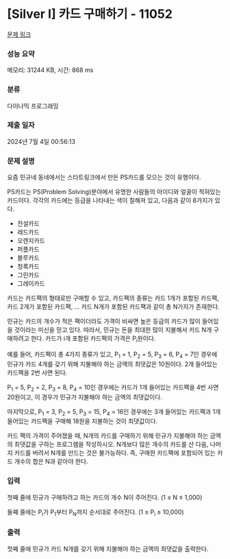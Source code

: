 # [Silver I] 카드 구매하기 - 11052 

[문제 링크](https://www.acmicpc.net/problem/11052) 

### 성능 요약

메모리: 31244 KB, 시간: 868 ms

### 분류

다이나믹 프로그래밍

### 제출 일자

2024년 7월 4일 00:56:13

### 문제 설명

<p>요즘 민규네 동네에서는 스타트링크에서 만든 PS카드를 모으는 것이 유행이다.</p>

<p>PS카드는 PS(Problem Solving)분야에서 유명한 사람들의 아이디와 얼굴이 적혀있는 카드이다. 각각의 카드에는 등급을 나타내는 색이 칠해져 있고, 다음과 같이 8가지가 있다.</p>

<ul>
	<li><span class="user-legendary"><span class="user-legendary-first-letter">전</span>설카드</span></li>
	<li><span class="user-red">레드카드</span></li>
	<li><span class="user-orange">오렌지카드</span></li>
	<li><span class="user-violet">퍼플카드</span></li>
	<li><span class="user-blue">블루카드</span></li>
	<li><span class="user-cyan">청록카드</span></li>
	<li><span class="user-green">그린카드</span></li>
	<li><span class="user-gray">그레이카드</span></li>
</ul>

<p>카드는 카드팩의 형태로만 구매할 수 있고, 카드팩의 종류는 카드 1개가 포함된 카드팩, 카드 2개가 포함된 카드팩, ... 카드 N개가 포함된 카드팩과 같이 총 N가지가 존재한다.</p>

<p>민규는 카드의 개수가 적은 팩이더라도 가격이 비싸면 높은 등급의 카드가 많이 들어있을 것이라는 미신을 믿고 있다. 따라서, 민규는 돈을 최대한 많이 지불해서 카드 N개 구매하려고 한다. 카드가 i개 포함된 카드팩의 가격은 P<sub>i</sub>원이다.</p>

<p>예를 들어, 카드팩이 총 4가지 종류가 있고, P<sub>1</sub> = 1, P<sub>2</sub> = 5, P<sub>3</sub> = 6, P<sub>4</sub> = 7인 경우에 민규가 카드 4개를 갖기 위해 지불해야 하는 금액의 최댓값은 10원이다. 2개 들어있는 카드팩을 2번 사면 된다.</p>

<p>P<sub>1</sub> = 5, P<sub>2</sub> = 2, P<sub>3</sub> = 8, P<sub>4</sub> = 10인 경우에는 카드가 1개 들어있는 카드팩을 4번 사면 20원이고, 이 경우가 민규가 지불해야 하는 금액의 최댓값이다.</p>

<p>마지막으로, P<sub>1</sub> = 3, P<sub>2</sub> = 5, P<sub>3</sub> = 15, P<sub>4</sub> = 16인 경우에는 3개 들어있는 카드팩과 1개 들어있는 카드팩을 구매해 18원을 지불하는 것이 최댓값이다.</p>

<p>카드 팩의 가격이 주어졌을 때, N개의 카드를 구매하기 위해 민규가 지불해야 하는 금액의 최댓값을 구하는 프로그램을 작성하시오. N개보다 많은 개수의 카드를 산 다음, 나머지 카드를 버려서 N개를 만드는 것은 불가능하다. 즉, 구매한 카드팩에 포함되어 있는 카드 개수의 합은 N과 같아야 한다.</p>

### 입력 

 <p>첫째 줄에 민규가 구매하려고 하는 카드의 개수 N이 주어진다. (1 ≤ N ≤ 1,000)</p>

<p>둘째 줄에는 P<sub>i</sub>가 P<sub>1</sub>부터 P<sub>N</sub>까지 순서대로 주어진다. (1 ≤ P<sub>i</sub> ≤ 10,000)</p>

### 출력 

 <p>첫째 줄에 민규가 카드 N개를 갖기 위해 지불해야 하는 금액의 최댓값을 출력한다.</p>

